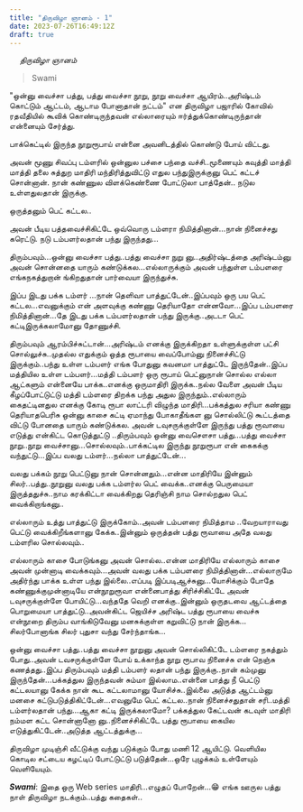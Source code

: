 ```yaml
---
title: "திருவிழா ஞானம் - 1"
date: 2023-07-26T16:49:12Z
draft: true
---
```

 
*திருவிழா ஞானம்*

> Swami

"ஒன்னு வைச்சா பத்து, பத்து வைச்சா நூறு, நூறு வைச்சா ஆயிரம்..அரிஷ்டம் கொட்டும் ஆட்டம், ஆடாம போனாதான் நட்டம்" என திருவிழா பஜாரில் கோவில் ரதவீதியில் கூவிக் கொண்டிருந்தவன் எல்லாரையும் ஈர்த்துக்கொண்டிருந்தான் என்னையும் சேர்த்து.

பாக்கெட்டில் இருந்த நூறுரூபாய் என்னை அவனிடத்தில் கொண்டு போய் விட்டது. 

அவன் மூணு சிவப்பு டம்ளரில் ஒன்னுல பச்சை  பந்தை வச்சி..மூணையும் கவுத்தி மாத்தி மாத்தி தலை சுத்துற மாதிரி மந்திரித்துவிட்டு எதுல பந்துஇருக்குனு  பெட் கட்டச் சொன்னான். நான் கண்ணுல விளக்கெண்ணை போட்டுலா பாத்தேன்.. நடுல உள்ளதுலதான் இருக்கு. 

ஒருத்தனும் பெட் கட்டல..

அவன் பீடிய பத்தவைச்சிகிட்டே ஒவ்வொரு டம்ளரா நிமித்தினான்...நான் நினைச்சது கரெட்டு. நடு டம்பளர்லதான் பந்து இருந்தது...

திரும்பவும்...ஒன்னு வைச்சா பத்து..பத்து வைச்சா நுறு னு..அதிர்ஷ்டத்தை அரிஷ்டம்னு அவன் சொன்னதை யாரும் கண்டுக்கல...எல்லாருக்கும் அவன் பந்துள்ள டம்பளரை எங்கநகத்துறான் ங்கிறதுதான் பார்வையா இருந்துச்சு. 

இப்ப இடது பக்க டம்ளர் ...நான் தெளிவா பாத்துட்டேன்..இப்பவும் ஒரு பய பெட் கட்டல...எவனுக்கும் என் அளவுக்கு கண்ணு தெரியாதோ என்னவோ...இப்ப டம்பளரை நிமித்தினான்...தே இடது பக்க டம்பளர்லதான் பந்து இருக்கு..அடடா பெட் கட்டிஇருக்கலாமோனு தோணுச்சி. 

திரும்பவும் ஆரம்பிச்சுட்டான்...அரிஷ்டம் எனக்கு இருக்கிறதா உள்ளுக்குள்ள பட்சி சொல்லுச்சு..முதல்ல எதுக்கும் ஒத்த ரூபாயை வைப்போம்னு நினைச்சிட்டு இருக்கும்..பந்து உள்ள டம்பளர் எங்க போதுனு கவனமா பாத்துட்டே இருந்தேன்..இப்ப மத்தியில உள்ள டம்பளர்...மத்தி டம்பளர் ஒரு ரூபாய் பெட்னுநான் சொல்ல எல்லா ஆட்களும் என்னையே பாக்க..எனக்கு ஒருமாதிரி இருக்க..நல்ல வேளை அவன் பீடிய கீழப்போட்டுட்டு மத்தி டம்ளரை திறக்க பந்து அதுல இருந்தும்..எல்லாரும் கைதட்டினதுல எனக்கு கோடி ரூபா லாட்டரி விழுந்த மாதிரி...பக்கத்துல சரியா கண்ணு தெரியாதபெரிசு ஒன்னு காசை கட்டி ஏமாந்து போகாதீங்கள னு சொல்லிட்டு கூட்டத்தை விட்டு போனதை யாரும் கண்டுக்கல. அவன் டவுசருக்குள்ளே இருந்து பத்து ரூவாயை எடுத்து என்கிட்ட கொடுத்துட்டு ..திரும்பவும் ஒன்னு வைசௌசா பத்து...பத்து வைச்சா நூறு..நூறு வைச்சானு...சொல்லவும்..பாக்கட்டில இருந்து நூறுரூபா என் கைகக்கு வந்துட்டு...இப்ப வலது டம்ளர்...நல்லா பாத்துட்டேன்...

வலது பக்கம் நூறு பெட்டுனு நான் சொன்னதும்...என்ன மாதிரியே இன்னும் சிலர்..பத்து..நூறுனு வலது பக்க டம்ளர்ல பெட் வைக்க..எனக்கு பெருமையா இருத்ததுச்சு..நாம கரக்கிட்டா வைக்கிறது தெரிஞ்சி நாம சொல்றதுல பெட் வைக்கிறாங்கனு..

எல்லாரும் உத்து பாத்துட்டு இருக்கோம்..அவன் டம்பளரை நிமித்தாம ..வேறயாராவது பெட்டு வைக்கிறீங்களானு கேக்க..இன்னும் ஒருத்தன் பத்து ரூவாயை அதே வலது டம்ளரில சொல்லவும்..

எல்லாரும் காசை போடுங்கனு அவன் சொல்ல..என்ன மாதிரியே எல்லாரும் காசை அவன் முன்னாடி வைக்கவும்...அவன் வலது பக்க டம்பளரை நிமித்தினான்...எல்லாருமே அதிர்ந்து பாக்க உள்ள பந்து இல்லை..எப்படி இப்படிஆச்சுனு...யோசிக்கும் போதே கண்ணுக்குமுன்னாடியே என்நூறுரூவா என்னைபாத்து சிரிச்சிகிட்டே அவன் டவுசருக்குள்ளே போயிட்டு...வந்ததே வெறி எனக்கு..இன்னும் ஒருதடவை ஆட்டத்தை பொறுமையா பாத்துட்டு..அவன்கிட்ட ஜெயிச்ச அரிஷ்ட பத்து ரூபாயை வைச்சு என்நூறை திரும்ப வாங்கிடுவேனு மனசுக்குள்ள கறுவிட்டு நான் இருக்க... சிலர்போனாங்க சிலர் புதுசா வந்து சேர்ந்தாங்க...

ஒன்னு வைச்சா பத்து..பத்து வைச்சா நூறுனு அவன் சொல்லிகிட்டே டம்ளரை நகத்தும் போது..அவன் டவசருக்குள்ளே போய் உக்காந்த நூறு ரூபாவ நினைச்சு என் நெஞ்சு கணத்தது..இப்ப திரும்பவும் மத்தி டம்பளர் லதான் பந்து இருக்கு..நான் கம்முனு இருந்தேன்...பக்கத்துல இருந்தவன் சும்மா இல்லாம..என்னை பாத்து நீ பெட்டு கட்டலயானு கேக்க நான் கூட கட்டலாமானு யோசிச்சு..இல்லை அடுத்த ஆட்டம்னு மனசை கட்டுபடுத்திகிட்டேன்...எவனுமே பெட் கட்டல..நான் நினைச்சதுதான் சரி..மத்தி டம்ளர்லதான் பந்து...ஆகா கட்டி இருக்கலாமோ? பக்கத்துல கேட்டவன் கடவுள் மாதிரி நம்மள கட்ட சொன்னானோ னு..நினைச்சிகிட்டே பத்து ரூபாயை கையில எடுத்துகிட்டேன்..அடுத்த ஆட்டத்துக்கு...

திருவிழா முடிஞ்சி வீட்டுக்கு வந்து படுக்கும் போது மணி 12 ஆயிட்டு. வெளியில கொடில சட்டைய கழட்டிப் போட்டுட்டு படுத்தேன்...ஒரே புழுக்கம் உள்ளேயும் வெளியேயும்.

***Swami***: இதை ஒரு Web series மாதிரி...எழுதப் போறேன்...😁
எங்க ஊருல பத்து நாள் திருவிழா நடக்கும்..பத்து கதைகள்..
 